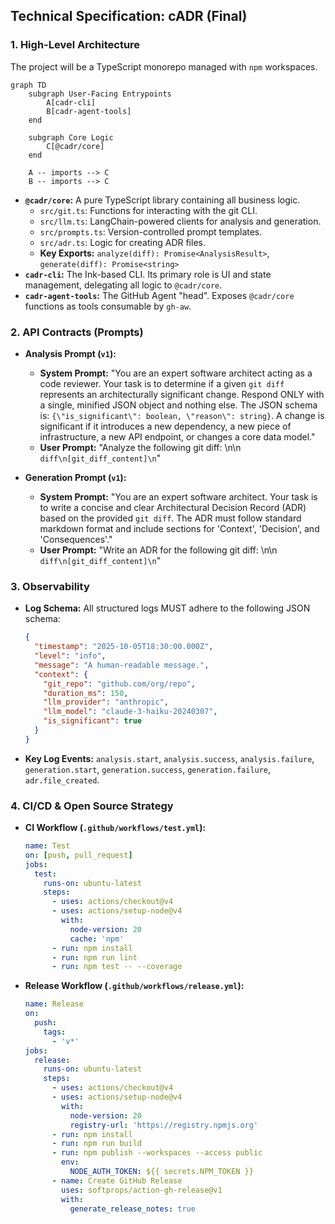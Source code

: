 ## **Technical Specification: cADR (Final)**

### **1. High-Level Architecture**

The project will be a TypeScript monorepo managed with `npm` workspaces.

```mermaid
graph TD
    subgraph User-Facing Entrypoints
        A[cadr-cli]
        B[cadr-agent-tools]
    end

    subgraph Core Logic
        C[@cadr/core]
    end

    A -- imports --> C
    B -- imports --> C
```

* **`@cadr/core`:** A pure TypeScript library containing all business logic.
  * `src/git.ts`: Functions for interacting with the git CLI.
  * `src/llm.ts`: LangChain-powered clients for analysis and generation.
  * `src/prompts.ts`: Version-controlled prompt templates.
  * `src/adr.ts`: Logic for creating ADR files.
  * **Key Exports:** `analyze(diff): Promise<AnalysisResult>`, `generate(diff): Promise<string>`
* **`cadr-cli`:** The Ink-based CLI. Its primary role is UI and state management, delegating all logic to `@cadr/core`.
* **`cadr-agent-tools`:** The GitHub Agent "head". Exposes `@cadr/core` functions as tools consumable by `gh-aw`.

### **2. API Contracts (Prompts)**

* **Analysis Prompt (`v1`):**

  * **System Prompt:** "You are an expert software architect acting as a code reviewer. Your task is to determine if a given `git diff` represents an architecturally significant change. Respond ONLY with a single, minified JSON object and nothing else. The JSON schema is: `{\"is_significant\": boolean, \"reason\": string}`. A change is significant if it introduces a new dependency, a new piece of infrastructure, a new API endpoint, or changes a core data model."
  * **User Prompt:** "Analyze the following git diff: \\n\\n `diff\n[git_diff_content]\n`"

* **Generation Prompt (`v1`):**

  * **System Prompt:** "You are an expert software architect. Your task is to write a concise and clear Architectural Decision Record (ADR) based on the provided `git diff`. The ADR must follow standard markdown format and include sections for 'Context', 'Decision', and 'Consequences'."
  * **User Prompt:** "Write an ADR for the following git diff: \\n\\n `diff\n[git_diff_content]\n`"

### **3. Observability**

* **Log Schema:** All structured logs MUST adhere to the following JSON schema:

    ```json
    {
      "timestamp": "2025-10-05T18:30:00.000Z",
      "level": "info",
      "message": "A human-readable message.",
      "context": {
        "git_repo": "github.com/org/repo",
        "duration_ms": 150,
        "llm_provider": "anthropic",
        "llm_model": "claude-3-haiku-20240307",
        "is_significant": true
      }
    }
    ```

* **Key Log Events:** `analysis.start`, `analysis.success`, `analysis.failure`, `generation.start`, `generation.success`, `generation.failure`, `adr.file_created`.

### **4. CI/CD & Open Source Strategy**

* **CI Workflow (`.github/workflows/test.yml`):**

    ```yaml
    name: Test
    on: [push, pull_request]
    jobs:
      test:
        runs-on: ubuntu-latest
        steps:
          - uses: actions/checkout@v4
          - uses: actions/setup-node@v4
            with:
              node-version: 20
              cache: 'npm'
          - run: npm install
          - run: npm run lint
          - run: npm test -- --coverage
    ```

* **Release Workflow (`.github/workflows/release.yml`):**

    ```yaml
    name: Release
    on:
      push:
        tags:
          - 'v*'
    jobs:
      release:
        runs-on: ubuntu-latest
        steps:
          - uses: actions/checkout@v4
          - uses: actions/setup-node@v4
            with:
              node-version: 20
              registry-url: 'https://registry.npmjs.org'
          - run: npm install
          - run: npm run build
          - run: npm publish --workspaces --access public
            env:
              NODE_AUTH_TOKEN: ${{ secrets.NPM_TOKEN }}
          - name: Create GitHub Release
            uses: softprops/action-gh-release@v1
            with:
              generate_release_notes: true
    ```
